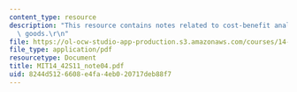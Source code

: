 ```yaml
---
content_type: resource
description: "This resource contains notes related to cost-benefit analysis and public\
  \ goods.\r\n"
file: https://ol-ocw-studio-app-production.s3.amazonaws.com/courses/14-42-environmental-policy-and-economics-spring-2011/8244d5126608e4fa4eb020717deb88f7_MIT14_42S11_note04.pdf
file_type: application/pdf
resourcetype: Document
title: MIT14_42S11_note04.pdf
uid: 8244d512-6608-e4fa-4eb0-20717deb88f7
---
```

